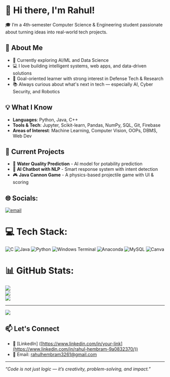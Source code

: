 # 👋 Hi there, I'm Rahul!

🎓 I’m a 4th-semester Computer Science & Engineering student passionate about turning ideas into real-world tech projects.

## 🚀 About Me

- 🧠 Currently exploring AI/ML and Data Science
- 💻 I love building intelligent systems, web apps, and data-driven solutions
- 🎯 Goal-oriented learner with strong interest in Defense Tech & Research
- 📚 Always curious about what's next in tech — especially AI, Cyber Security, and Robotics

## 💡 What I Know

- **Languages**: Python, Java, C++
- **Tools & Tech**: Jupyter, Scikit-learn, Pandas, NumPy, SQL, Git, Firebase
- **Areas of Interest**: Machine Learning, Computer Vision, OOPs, DBMS, Web Dev

## 🧩 Current Projects

- 🧪 **Water Quality Prediction** - AI model for potability prediction  
- 🧠 **AI Chatbot with NLP** - Smart response system with intent detection  
- 🎮 **Java Cannon Game** - A physics-based projectile game with UI & scoring

## 🌐 Socials:
[![email](https://img.shields.io/badge/Email-D14836?logo=gmail&logoColor=white)](mailto:rahulhembram3261@gmail.com) 

# 💻 Tech Stack:
![C](https://img.shields.io/badge/c-%2300599C.svg?style=for-the-badge&logo=c&logoColor=white) ![Java](https://img.shields.io/badge/java-%23ED8B00.svg?style=for-the-badge&logo=openjdk&logoColor=white) ![Python](https://img.shields.io/badge/python-3670A0?style=for-the-badge&logo=python&logoColor=ffdd54) ![Windows Terminal](https://img.shields.io/badge/Windows%20Terminal-%234D4D4D.svg?style=for-the-badge&logo=windows-terminal&logoColor=white) ![Anaconda](https://img.shields.io/badge/Anaconda-%2344A833.svg?style=for-the-badge&logo=anaconda&logoColor=white) ![MySQL](https://img.shields.io/badge/mysql-4479A1.svg?style=for-the-badge&logo=mysql&logoColor=white) ![Canva](https://img.shields.io/badge/Canva-%2300C4CC.svg?style=for-the-badge&logo=Canva&logoColor=white)
# 📊 GitHub Stats:
![](https://github-readme-stats.vercel.app/api?username=rahulaccsocial&theme=dark&hide_border=false&include_all_commits=false&count_private=false)<br/>
![](https://nirzak-streak-stats.vercel.app/?user=rahulaccsocial&theme=dark&hide_border=false)<br/>
![](https://github-readme-stats.vercel.app/api/top-langs/?username=rahulaccsocial&theme=dark&hide_border=false&include_all_commits=false&count_private=false&layout=compact)

---
[![](https://visitcount.itsvg.in/api?id=rahulaccsocial&icon=0&color=0)](https://visitcount.itsvg.in)


## 📫 Let's Connect

- 🔗 [LinkedIn] ([https://www.linkedin.com/in/your-link](https://www.linkedin.com/in/rahul-hembram-9a0832370/))
- 📧 Email: rahulhembram3261@gmail.com

---

_“Code is not just logic — it’s creativity, problem-solving, and impact.”_

